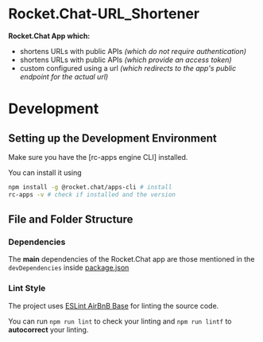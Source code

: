 # Rocket.Chat-URL_Shortener

**Rocket.Chat App which:**

- shortens URLs with public APIs _(which do not require authentication)_
- shortens URLs with public APIs _(which provide an access token)_
- custom configured using a url _(which redirects to the app's public endpoint for the actual url)_

# Development

## Setting up the Development Environment

Make sure you have the [rc-apps engine CLI] installed.

You can install it using

```sh
npm install -g @rocket.chat/apps-cli # install
rc-apps -v # check if installed and the version
```

## File and Folder Structure

### Dependencies

The **main** dependencies of the Rocket.Chat app are those mentioned in the `devDependencies` inside [package.json](./package.json)

### Lint Style

The project uses [ESLint AirBnB Base](https://www.npmjs.com/package/eslint-config-airbnb-base) for linting the source code.

You can run `npm run lint` to check your linting and `npm run lintf` to **autocorrect** your linting.